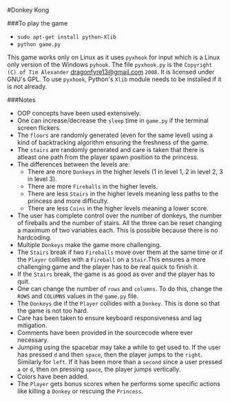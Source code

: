 #Donkey Kong



###To play the game

- `sudo apt-get install python-Xlib`
- `python game.py`

This game works only on Linux as it uses `pyxhook` for input which is a Linux only version of the Windows `pyhook`.
The file `pyxhook.py` is the `Copyright (C) of Tim Alexander` <dragonfyre13@gmail.com> `2008`.
It is licensed under GNU's GPL.
To use `pyxhook`, Python's `Xlib` module needs to be installed if it is not already.

###Notes

- OOP concepts have been used extensively.
- One can increase/decrease the `sleep` time in `game.py` if the terminal screen flickers.
- The `floors` are randomly generated (even for the same level) using a kind of backtracking algorithm ensuring the freshness of the game.
- The `stairs` are randomly generated and care is taken that there is atleast one path from the player spawn position to the princess.
- The differences between the levels are:
	-  There are more `Donkeys` in the higher levels (1 in level 1, 2 in level 2, 3 in level 3).
	-  There are more `Fireballs` in the higher levels.
	-  There are less `Stairs` in the higher levels meaning less paths to the princess and more difficulty.
	-  There are less `Coins` in the higher levels meaning a lower score.
- The user has complete control over the number of donkeys, the number of fireballs and the number of stairs. All the three can be reset changing a maximum of two variables each. This is possible because there is no hardcoding.
- Multiple `Donkeys` make the game more challenging.
- The `Stairs` break if two `Fireballs` move over them at the same time or if the `Player` collides with a `Fireball` on a `Stair`.This ensures a more challenging game and the player has to be real quick to finish it.
- If the `Stairs` break, the game is as good as over and the player has to quit.
- One can change the number of `rows` and `columns`. To do this, change the `ROWS` and `COLUMNS` values in the `game.py` file.
- The `Donkeys` die if the `Player` collides with a `Donkey`. This is done so that the game is not too hard.
- Care has been taken to ensure keyboard responsiveness and lag mitigation.
- Comments have been provided in the sourcecode where ever necessary.
- Jumping using the spacebar may take a while to get used to. If the user has pressed `d` and then `space`, then the player jumps to the `right`. Similarly for `left`. If it has been more than a `second` since a user pressed `a` or `d`, then on pressing `space`, the player jumps vertically.
- Colors have been added.
- The `Player` gets bonus scores when he performs some specific actions like killing a `Donkey` or rescuing the `Princess`.


